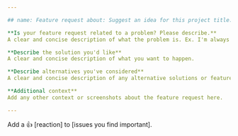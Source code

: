 ```yaml
---

## name: Feature request about: Suggest an idea for this project title: "" labels: feature-request assignees: ""

**Is your feature request related to a problem? Please describe.**
A clear and concise description of what the problem is. Ex. I'm always frustrated when \[...\]

**Describe the solution you'd like**
A clear and concise description of what you want to happen.

**Describe alternatives you've considered**
A clear and concise description of any alternative solutions or features you've considered.

**Additional context**
Add any other context or screenshots about the feature request here.

---
```


Add a :+1: \[reaction\] to \[issues you find important\].
